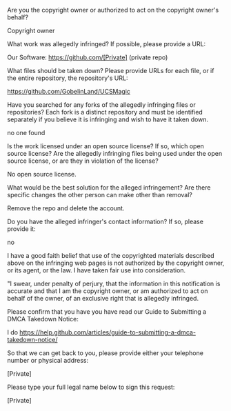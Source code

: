 Are you the copyright owner or authorized to act on the copyright owner's behalf?

Copyright owner

What work was allegedly infringed? If possible, please provide a URL:

Our Software: https://github.com/[Private] (private repo)

What files should be taken down? Please provide URLs for each file, or if the entire repository, the repository's URL:

https://github.com/GobelinLand/UCSMagic

Have you searched for any forks of the allegedly infringing files or repositories? Each fork is a distinct repository and must be identified separately if you believe it is infringing and wish to have it taken down.

no one found

Is the work licensed under an open source license? If so, which open source license? Are the allegedly infringing files being used under the open source license, or are they in violation of the license?

No open source license.

What would be the best solution for the alleged infringement? Are there specific changes the other person can make other than removal?

Remove the repo and delete the account.

Do you have the alleged infringer's contact information? If so, please provide it:

no

I have a good faith belief that use of the copyrighted materials described above on the infringing web pages is not authorized by the copyright owner, or its agent, or the law. I have taken fair use into consideration.

"I swear, under penalty of perjury, that the information in this notification is accurate and that I am the copyright owner, or am authorized to act on behalf of the owner, of an exclusive right that is allegedly infringed.

Please confirm that you have you have read our Guide to Submitting a DMCA Takedown Notice:

I do https://help.github.com/articles/guide-to-submitting-a-dmca-takedown-notice/

So that we can get back to you, please provide either your telephone number or physical address:

[Private] 

Please type your full legal name below to sign this request:

[Private] 
